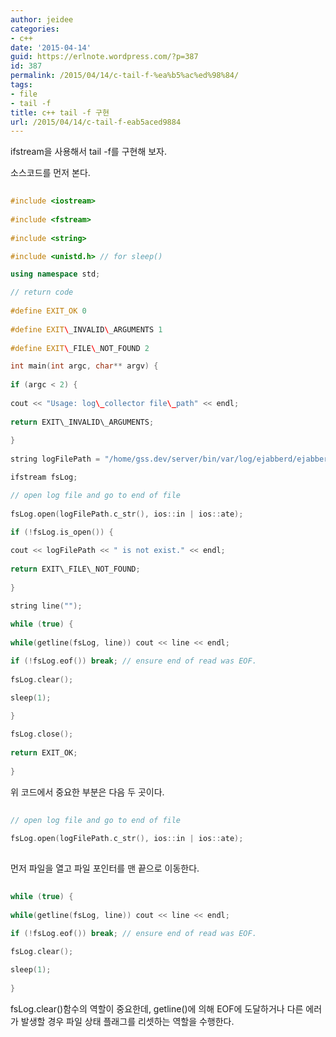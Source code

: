 ```yaml
---
author: jeidee
categories:
- c++
date: '2015-04-14'
guid: https://erlnote.wordpress.com/?p=387
id: 387
permalink: /2015/04/14/c-tail-f-%ea%b5%ac%ed%98%84/
tags:
- file
- tail -f
title: c++ tail -f 구현
url: /2015/04/14/c-tail-f-eab5aced9884
---
```


ifstream을 사용해서 tail -f를 구현해 보자.

소스코드를 먼저 본다.

```cpp
  
#include <iostream>
  
#include <fstream>
  
#include <string>

#include <unistd.h> // for sleep()

using namespace std;

// return code
  
#define EXIT_OK 0
  
#define EXIT\_INVALID\_ARGUMENTS 1
  
#define EXIT\_FILE\_NOT_FOUND 2

int main(int argc, char** argv) {
      
if (argc < 2) {
          
cout << "Usage: log\_collector file\_path" << endl;
          
return EXIT\_INVALID\_ARGUMENTS;
      
}
      
string logFilePath = "/home/gss.dev/server/bin/var/log/ejabberd/ejabberd.log";

ifstream fsLog;

// open log file and go to end of file
      
fsLog.open(logFilePath.c_str(), ios::in | ios::ate);

if (!fsLog.is_open()) {
          
cout << logFilePath << " is not exist." << endl;
          
return EXIT\_FILE\_NOT_FOUND;
      
}

string line("");
      
while (true) {
          
while(getline(fsLog, line)) cout << line << endl;

if (!fsLog.eof()) break; // ensure end of read was EOF.
          
fsLog.clear();

sleep(1);
      
}

fsLog.close();
      
return EXIT_OK;
  
}

```

위 코드에서 중요한 부분은 다음 두 곳이다.

```cpp
      
// open log file and go to end of file
      
fsLog.open(logFilePath.c_str(), ios::in | ios::ate);
  
```

먼저 파일을 열고 파일 포인터를 맨 끝으로 이동한다.

```cpp
      
while (true) {
          
while(getline(fsLog, line)) cout << line << endl;

if (!fsLog.eof()) break; // ensure end of read was EOF.
          
fsLog.clear();

sleep(1);
      
}

```

fsLog.clear()함수의 역할이 중요한데, getline()에 의해 EOF에 도달하거나 다른 에러가 발생할 경우 파일 상태 플래그를 리셋하는 역할을 수행한다.
